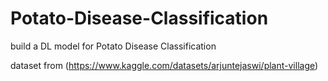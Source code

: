 # Potato-Disease-Classification
build a DL model for Potato Disease Classification 


dataset from (https://www.kaggle.com/datasets/arjuntejaswi/plant-village)
